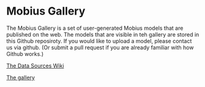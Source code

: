 # Mobius Gallery

The Mobius Gallery is a set of user-generated Mobius models that are published on the web. The models that are visible in teh gallery are stored in this Github reposiroty. If you would like to upload a model, please contact us via github. (Or submit a pull request if you are already familiar with how Github works.)

[The Data Sources Wiki](https://github.com/design-automation/mobius-gallery/wiki)

[The gallery](https://design-automation.github.io/mobius-cesium/gallery)

